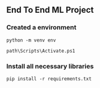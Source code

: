 ## End To End ML Project

### Created a environment

```
python -m venv env

path\Scripts\Activate.ps1
```

### Install all necessary libraries

```
pip install -r requirements.txt
```
